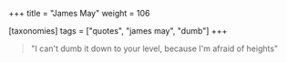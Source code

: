 +++
title = "James May"
weight = 106

[taxonomies]
tags = ["quotes", "james may", "dumb"]
+++

> "I can't dumb it down to your level, because I'm afraid of heights"
